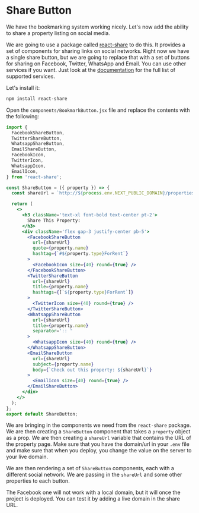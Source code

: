 # Share Button

We have the bookmarking system working nicely. Let's now add the ability to share a property listing on social media.

We are going to use a package called [react-share](https://www.npmjs.com/package/react-share) to do this. It provides a set of components for sharing links on social networks. Right now we have a single share button, but we are going to replace that with a set of buttons for sharing on Facebook, Twitter, WhatsApp and Email. You can use other services if you want. Just look at the [documentation](https://www.npmjs.com/package/react-share) for the full list of supported services.

Let's install it:

```bash
npm install react-share
```

Open the `components/BookmarkButton.jsx` file and replace the contents with the following:

```jsx
import {
  FacebookShareButton,
  TwitterShareButton,
  WhatsappShareButton,
  EmailShareButton,
  FacebookIcon,
  TwitterIcon,
  WhatsappIcon,
  EmailIcon,
} from 'react-share';

const ShareButton = ({ property }) => {
  const shareUrl = `http://${process.env.NEXT_PUBLIC_DOMAIN}/properties/${property._id}`;

  return (
    <>
      <h3 className='text-xl font-bold text-center pt-2'>
        Share This Property:
      </h3>
      <div className='flex gap-3 justify-center pb-5'>
        <FacebookShareButton
          url={shareUrl}
          quote={property.name}
          hashtag={`#${property.type}ForRent`}
        >
          <FacebookIcon size={40} round={true} />
        </FacebookShareButton>
        <TwitterShareButton
          url={shareUrl}
          title={property.name}
          hashtags={[`${property.type}ForRent`]}
        >
          <TwitterIcon size={40} round={true} />
        </TwitterShareButton>
        <WhatsappShareButton
          url={shareUrl}
          title={property.name}
          separator=':: '
        >
          <WhatsappIcon size={40} round={true} />
        </WhatsappShareButton>
        <EmailShareButton
          url={shareUrl}
          subject={property.name}
          body={`Check out this property: ${shareUrl}`}
        >
          <EmailIcon size={40} round={true} />
        </EmailShareButton>
      </div>
    </>
  );
};
export default ShareButton;
```

We are bringing in the components we need from the `react-share` package. We are then creating a `ShareButton` component that takes a `property` object as a prop. We are then creating a `shareUrl` variable that contains the URL of the property page. Make sure that you have the domain/url in your `.env` file and make sure that when you deploy, you change the value on the server to your live domain.

We are then rendering a set of `ShareButton` components, each with a different social network. We are passing in the `shareUrl` and some other properties to each button.

The Facebook one will not work with a local domain, but it will once the project is deployed. You can test it by adding a live domain in the share URL.
